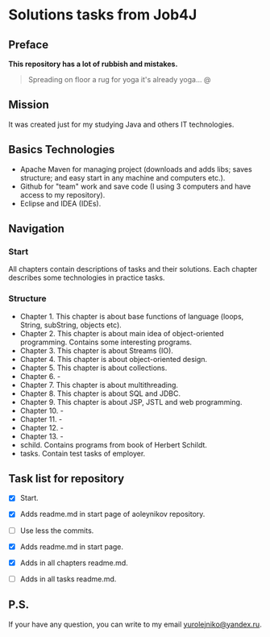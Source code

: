 # Solutions tasks from Job4J

## Preface

**This repository has a lot of rubbish and mistakes.**

> Spreading on floor a rug for yoga it's already yoga... @

## Mission

It was created just for my studying Java and others IT technologies.

## Basics Technologies

- 	Apache Maven for managing project (downloads and adds libs; saves structure; and easy start in any machine and computers etc.).
- 	Github for "team" work and save code (I using 3 computers and have access to my repository).
- 	Eclipse and IDEA (IDEs).


## Navigation

### Start

All chapters contain descriptions of tasks and their solutions.
Each chapter describes some technologies in practice tasks.

### Structure

-	Chapter 1. This chapter is about base functions of language (loops, String, subString, objects etc).	
-	Chapter 2. This chapter is about main idea of object-oriented programming. Contains some interesting programs.
-	Chapter 3. This chapter is about Streams (IO).
-	Chapter 4. This chapter is about object-oriented design.
-	Chapter 5. This chapter is about collections.
-	Chapter 6. - 
-	Chapter 7. This chapter is about multithreading.
-	Chapter 8. This chapter is about SQL and JDBC.
-	Chapter 9. This chapter is about JSP, JSTL and web programming.
-	Chapter 10. -
-	Chapter 11. - 
-	Chapter 12. - 
-	Chapter 13. -
-	schild. Contains programs from book of Herbert Schildt.
-	tasks. Contain test tasks of employer.

## Task list for repository

- [x] Start.
- [x] Adds readme.md in start page of aoleynikov repository.
- [ ] Use less the commits.
- [x] Adds readme.md in start page.
- [x] Adds in all chapters readme.md.
- [ ] Adds in all tasks readme.md.




## P.S.

If your have any question, you can write to my email yurolejniko@yandex.ru.
